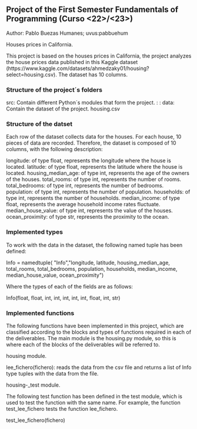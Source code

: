 <h2>Project of the First Semester Fundamentals of Programming (Curso <22>/<23>)</h2>

Author: Pablo Buezas Humanes; uvus:pabbuehum

Houses prices in California.

<p>This project is based on the houses prices in California, the project analyzes the house prices data published in 
this Kaggle dataset (https://www.kaggle.com/datasets/ahmedzaky01/housing?select=housing.csv). The dataset has 10 columns.

<h3>Structure of the project´s folders</h3>
src: Contain different Python´s modules that form the project.
<housing.py>: 
<housing_test.py>:
data: Contain the dataset of the project.
 housing.csv
  

<h3>Structure of the datset</h3>

Each row of the dataset collects data for the houses. For each house, 10 pieces of data are recorded. Therefore, the dataset is composed of 10 columns, with the following description:

longitude: of type float, represents the longitude where the house is located.
latitude: of type float, represents the latitude where the house is located.
housing_median_age: of type int, represents the age of the owners of the houses.
total_rooms: of type int, represents the number of rooms.
total_bedrooms: of type int, represents the number of bedrooms.
population: of type int, represents the number of population.
households: of type int, represents the number of households.
median_income: of type float, represents the average household income rates fluctuate.
median_house_value: of type int, represents the value of the houses.
ocean_proximity: of type str, represents the proximity to the ocean.


 <h3>Implemented types</h3>
 
To work with the data in the dataset, the following named tuple has been defined:

Info = namedtuple( "Info","longitude, latitude, housing_median_age, total_rooms, total_bedrooms, population, households, median_income, median_house_value, ocean_proximity")

Where the types of each of the fields are as follows:

Info(float, float, int, int, int, int, int, float, int, str)
 
 
 <h3>Implemented functions</h3>

The following functions have been implemented in this project, which are classified according to the blocks and types of functions required in each of the deliverables. The main module is the housing.py module, so this is where each of the blocks of the deliverables will be referred to.

housing module.
 
lee_fichero(fichero): reads the data from the csv file and returns a list of Info type tuples with the data from the file. 
 
 
housing-_test module.
 
The following test function has been defined in the test module, which is used to test the function with the same name. For example, the function test_lee_fichero tests the function lee_fichero.

test_lee_fichero(fichero)
